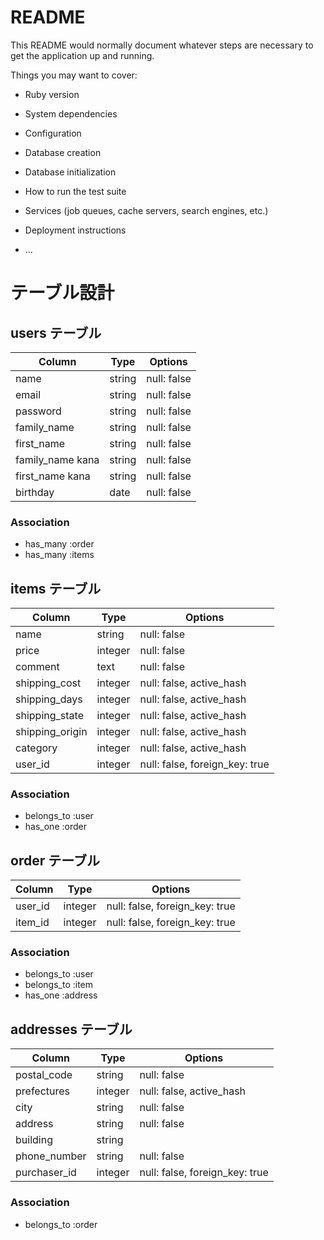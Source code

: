 # README

This README would normally document whatever steps are necessary to get the
application up and running.

Things you may want to cover:

* Ruby version

* System dependencies

* Configuration

* Database creation

* Database initialization

* How to run the test suite

* Services (job queues, cache servers, search engines, etc.)

* Deployment instructions

* ...


# テーブル設計

## users テーブル

| Column           | Type   | Options     |
| ---------------- | ------ | ----------- |
| name             | string | null: false |
| email            | string | null: false |
| password         | string | null: false |
| family_name      | string | null: false |
| first_name       | string | null: false |
| family_name kana | string | null: false |
| first_name kana  | string | null: false |
| birthday         | date   | null: false |

### Association
- has_many :order
- has_many :items

## items テーブル

| Column           | Type    | Options                        |
| ---------------- | ------- | ------------------------------ |
| name             | string  | null: false                    |
| price            | integer | null: false                    |
| comment          | text    | null: false                    |
| shipping_cost    | integer | null: false, active_hash       |
| shipping_days    | integer | null: false, active_hash       |
| shipping_state   | integer | null: false, active_hash       |
| shipping_origin  | integer | null: false, active_hash       |
| category         | integer | null: false, active_hash       |
| user_id          | integer | null: false, foreign_key: true |

### Association

- belongs_to :user
- has_one :order

## order テーブル

| Column           | Type    | Options                        |
| ---------------- | ------- | ------------------------------ |
| user_id          | integer | null: false, foreign_key: true |
| item_id          | integer | null: false, foreign_key: true |

### Association

- belongs_to :user
- belongs_to :item
- has_one :address

## addresses テーブル

| Column           | Type    | Options                        |
| ---------------- | ------- | ------------------------------ |
| postal_code      | string  | null: false                    |
| prefectures      | integer | null: false, active_hash       |
| city             | string  | null: false                    |
| address          | string  | null: false                    |
| building         | string  |                                |
| phone_number     | string  | null: false                    |
| purchaser_id     | integer | null: false, foreign_key: true |
### Association

- belongs_to :order
